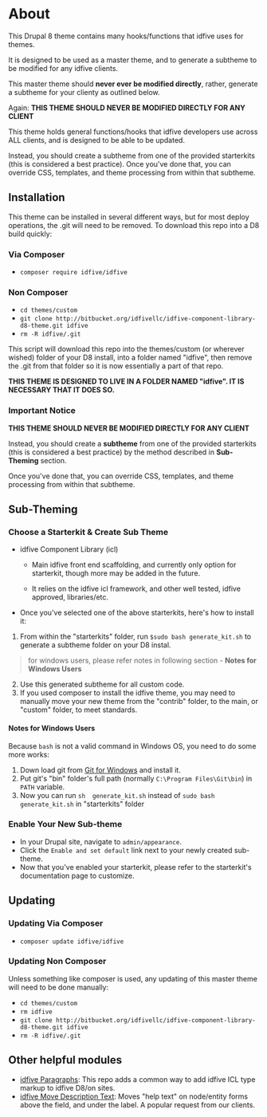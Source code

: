# About

This Drupal 8 theme contains many hooks/functions that idfive uses for themes.

It is designed to be used as a master theme, and to generate a subtheme to be modified for any idfive clients.

This master theme should **never ever be modified directly**, rather, generate a subtheme for your clienty as outlined below.

Again: **THIS THEME SHOULD NEVER BE MODIFIED DIRECTLY FOR ANY CLIENT**

This theme holds general functions/hooks that idfive developers use across ALL
clients, and is designed to be able to be updated.

Instead, you should create a subtheme from one of the provided
starterkits (this is considered a best practice). Once you've done that, you
can override CSS, templates, and theme processing from within that subtheme.

## Installation

This theme can be installed in several different ways, but for most deploy operations, the .git will need to be removed. To download this repo into a D8 build quickly:

### Via Composer

- `composer require idfive/idfive`

### Non Composer

- `cd themes/custom`
- `git clone http://bitbucket.org/idfivellc/idfive-component-library-d8-theme.git idfive`
- `rm -R idfive/.git`

This script will download this repo into the themes/custom (or wherever wished) folder of your D8 install, into a folder named "idfive", then remove the .git from that folder so it is now essentially a part of that repo.

**THIS THEME IS DESIGNED TO LIVE IN A FOLDER NAMED "idfive". IT IS NECESSARY THAT IT DOES SO.**

### Important Notice

**THIS THEME SHOULD NEVER BE MODIFIED DIRECTLY FOR ANY CLIENT**

Instead, you should create a **subtheme**
from one of the provided starterkits (this is considered a best practice)
by the method described in **Sub-Theming** section.

Once you've done that, you can override CSS, templates, and theme processing from within that subtheme.

## Sub-Theming

### Choose a Starterkit & Create Sub Theme

- idfive Component Library (icl)

  - Main idfive front end scaffolding, and currently only option for starterkit, though more may be added in the future.

  - It relies on the idfive icl framework, and other well tested, idfive approved, libraries/etc.

- Once you've selected one of the above starterkits, here's how to install it:

1. From within the "starterkits" folder, run `$sudo bash generate_kit.sh` to generate a subtheme folder on your D8 instal.

  > for windows users, please refer notes in following section - **Notes for Windows Users**

2. Use this generated subtheme for all custom code.
3. If you used composer to install the idfive theme, you may need to manually move your new theme from the "contrib" folder, to the main, or "custom" folder, to meet standards.

#### Notes for Windows Users

Because `bash` is not a valid command in Windows OS, you need to do some more works:

1. Down load git from [Git for Windows](https://markdownlivepreview.com/) and install it.
2. Put git's "bin" folder's full path (normally `C:\Program Files\Git\bin`) in `PATH` variable.
3. Now you can run `sh  generate_kit.sh` instead of `sudo bash generate_kit.sh` in "starterkits" folder

### Enable Your New Sub-theme

- In your Drupal site, navigate to `admin/appearance`.
- Click the `Enable and set default` link next to your newly created sub-theme.
- Now that you've enabled your starterkit, please refer to the starterkit's documentation page
to customize.

## Updating

### Updating Via Composer

- `composer update idfive/idfive`

### Updating Non Composer

Unless something like composer is used, any updating of this master theme will need to be done manually:

- `cd themes/custom`
- `rm idfive`
- `git clone http://bitbucket.org/idfivellc/idfive-component-library-d8-theme.git idfive`
- `rm -R idfive/.git`

## Other helpful modules

- [idfive Paragraphs](https://bitbucket.org/idfivellc/idfive-component-library-d8-paragraphs): This repo adds a common way to add idfive ICL type markup to idfive D8/on sites.
- [idfive Move Description Text](https://bitbucket.org/idfivellc/idfive_move_description): Moves "help text" on node/entity forms above the field, and under the label. A popular request from our clients.

